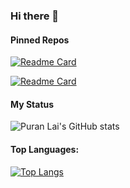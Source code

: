 ### Hi there 👋

#### Pinned Repos

[![Readme Card](https://github-readme-stats.vercel.app/api/pin/?username=laipuran&repo=LuckDraw.UWP)](https://github.com/laipuran/LuckDraw.UWP)

[![Readme Card](https://github-readme-stats.vercel.app/api/pin/?username=laipuran&repo=laipuran.github.io)](https://github.com/laipuran/laipuran.github.io)

#### My Status
![Puran Lai's GitHub stats](https://github-readme-stats.vercel.app/api?username=laipuran&show_icons=true&theme=merko)

#### Top Languages: 
[![Top Langs](https://github-readme-stats.vercel.app/api/top-langs/?username=laipuran&exclude_repo=laipuran.github.io,blog-img,laipuran)](https://github.com/laipuran)

<!--
**laipuran/laipuran** is a ✨ _special_ ✨ repository because its `README.md` (this file) appears on your GitHub profile.

Here are some ideas to get you started:

- 🔭 I’m currently working on ...
- 🌱 I’m currently learning ...
- 👯 I’m looking to collaborate on ...
- 🤔 I’m looking for help with ...
- 💬 Ask me about ...
- 📫 How to reach me: ...
- 😄 Pronouns: ...
- ⚡ Fun fact: ...
-->

